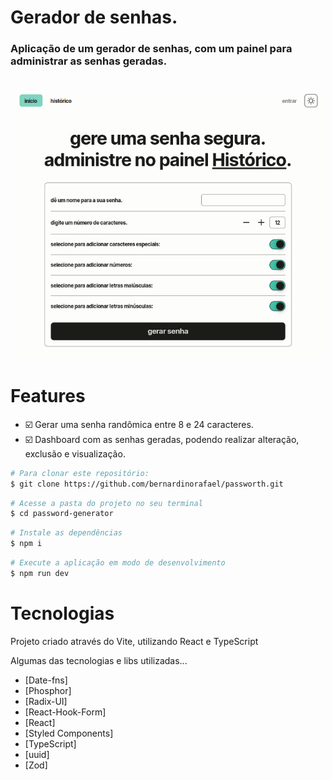 # Gerador de senhas.

### Aplicação de um gerador de senhas, com um painel para administrar as senhas geradas.

<h1 align="center">
  <img src="/public/preview.png">
</h1>

# Features

- ☑️ Gerar uma senha randômica entre 8 e 24 caracteres.
- ☑️ Dashboard com as senhas geradas, podendo realizar alteração, exclusão e visualização.

```bash
# Para clonar este repositório:
$ git clone https://github.com/bernardinorafael/passworth.git
```

```bash
# Acesse a pasta do projeto no seu terminal
$ cd password-generator
```

```bash
# Instale as dependências
$ npm i
```

```bash
# Execute a aplicação em modo de desenvolvimento
$ npm run dev
```

# Tecnologias

Projeto criado através do Vite, utilizando React e TypeScript

Algumas das tecnologias e libs utilizadas...

- [Date-fns]
- [Phosphor]
- [Radix-UI]
- [React-Hook-Form]
- [React]
- [Styled Components]
- [TypeScript]
- [uuid]
- [Zod]
